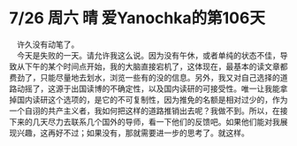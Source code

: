 # 7/26 周六 晴 爱Yanochka的第106天
&emsp;许久没有动笔了。\
&emsp;今天是失败的一天。请允许我这么说。因为没有午休，或者单纯的状态不佳，导致从下午的某个时间点开始，我的大脑直接宕机了，这体现在，最基本的读文章都费劲了，只能尽量地去划水，浏览一些有的没的信息。另外，我又对自己选择的道路动摇了，这源于出国读博的不确定性，以及国内读研的可接受性。唯一让我能拿掉国内读研这个选项的，是它的不可复制性，因为推免的名额是相对过少的，作为一个自诩的共产主义者，我如何把这样的道路推销出去呢？我做不到。所以，在接下来的几天尽力去联系几个国外的导师，看一下他们的反馈吧。如果他们能对我展现兴趣，这再好不过；如果没有，那就需要进一步的思考了。就这样。
